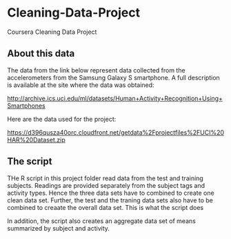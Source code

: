 # Cleaning-Data-Project
Coursera Cleaning Data Project

## About this data
The data from the link below represent data collected from the accelerometers from the Samsung Galaxy S smartphone. A full description is available at the site where the data was obtained:

http://archive.ics.uci.edu/ml/datasets/Human+Activity+Recognition+Using+Smartphones

Here are the data used for the project:

https://d396qusza40orc.cloudfront.net/getdata%2Fprojectfiles%2FUCI%20HAR%20Dataset.zip

## The script
THe R script in this project folder read data from the test and training subjects. Readings are provided separately from the subject tags and activity types. Hence the three data sets have to combined to create one clean data set. Further, the test and the traning data sets also have to be combined to creaate the overall data set. This is what the script does

In addition, the script also creates an aggregate data set of means summarized by subject and activity.
